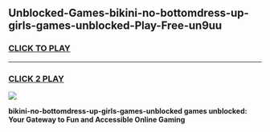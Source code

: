 
## Unblocked-Games-bikini-no-bottomdress-up-girls-games-unblocked-Play-Free-un9uu
<h3>
<a href="https://premium76.site?title=bikini-no-bottomdress-up-girls-games-unblocked&ref=24M">CLICK TO PLAY</a></h3>
<hr>

<h3>
<a href="https://premium76.site?title=bikini-no-bottomdress-up-girls-games-unblocked&ref=24M">CLICK 2 PLAY</a>
  
</h3>

<a href="https://premium76.site?title=bikini-no-bottomdress-up-girls-games-unblocked&ref=24M"><img src="https://clearcache.store/games.png"></a>


**bikini-no-bottomdress-up-girls-games-unblocked games unblocked: Your Gateway to Fun and Accessible Online Gaming**
